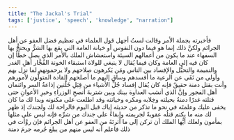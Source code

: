 ```yaml
---
title: "The Jackal's Trial"
tags: ['justice', 'speech', 'knowledge', "narration"]
---
```


 فأخبرته بجملة الأمر وقالت لستُ أجهل قول العلماء في تعظيم فضل العفو عن أهل الجرائم ولكنَّ ذلك إنما هو فيما دون النفوس أو خيانة العامة التي يقع بها الشرُّ ويحتجُّ بها السفهاء عند ما يكون من أعمالهم السيئة واستغشاش الملك بالأمر الذي يصل خطأ  إن كان فيه  إلى العامة وكان فيما يُقال لا ينبغي للولاة استبقاء الخونة الفُجَّار أهلِ الغدر والنميمة والتحيُّل والإفساد بين الناس ومَن يَكرهون صلاحهم ولا يرحمونهم لما نزل بهم وأولى من نَفَى عن الرعية ما أفسدهم وساق إليهم ما أصلحهم القادة المتولُّون لأمورهم وأنت بقتل دمنة حقيقٌ فإنه كان يُقال إفساد جُلِّ الأشياء من قِبَلِ خَلَّتين إذاعةُ السر وائتمان أهل الفجور وإنَّ الذي أنشب العداوة بينك وبين شتربةَ أنصحِ الوزراءِ وخيرِ الأعوانِ حتى قتلته غدرًا دمنةُ بحيلته وخِلابه ومكره وخيانته وقد اطلعت على مكنونه وبدا لك ما كان يخفى عليك وعلمتَه في نحو ما تذكر من حديثه إياك قبل اليوم فالراحة لك ولجندك  إذ ظهر لك منه ما يكتم  قتلُه عقوبةً لجريمته وإبقاءً على جندك من شرِّه فإنه ليس على مثلها بمأمون ولعلك أيُّها الملك أن تركن إلى ما آثرتَهُ من العفو عن أهل الجرائم فإن روَّأت في ذلك فاعلم أنه ليس منهم من يبلغ جُرمه جرمَ دمنة
